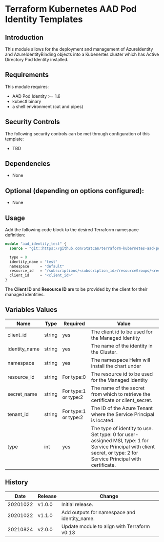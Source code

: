 # Terraform Kubernetes AAD Pod Identity Templates

## Introduction

This module allows for the deployment and management of AzureIdentity and AzureIdentityBinding objects into a Kubenertes cluster which has Active Directory Pod Identity installed.

## Requirements

This module requires:

* AAD Pod Identity >= 1.6
* kubectl binary
* a shell environment (cat and pipes)

## Security Controls

The following security controls can be met through configuration of this template:

* TBD

## Dependencies

* None

## Optional (depending on options configured):

* None

## Usage
Add the following code block to the desired Terraform namespace definition:
```terraform
module "aad_identity_test" {
  source = "git::https://github.com/StatCan/terraform-kubernetes-aad-pod-identity-template.git?ref=v2.0.0"

  type = 0
  identity_name = "test"
  namespace     = "default"
  resource_id   = "/subscriptions/<subscription_id>/resourceGroups/<resource_group>/providers/Microsoft.ManagedIdentity/userAssignedIdentities/<named_identity>"
  client_id     = "<client_id>"
}
```
The **Client ID** and **Resource ID** are to be provided by the client for their managed identities.

## Variables Values

| Name          | Type   | Required             | Value                                                                                                                                                                |
| ------------- | ------ | -------------------- | -------------------------------------------------------------------------------------------------------------------------------------------------------------------- |
| client_id     | string | yes                  | The client id to be used for the Managed Identity                                                                                                                    |
| identity_name | string | yes                  | The name of the identity in the Cluster.                                                                                                                             |
| namespace     | string | yes                  | The namespace Helm will install the chart under                                                                                                                      |
| resource_id   | string | For type:0           | The resource id to be used for the Managed Identity                                                                                                                  |
| secret_name   | string | For type:1 or type:2 | The name of the secret from which to retrieve the certificate or client_secret.                                                                                      |
| tenant_id     | string | For type:1 or type:2 | The ID of the Azure Tenant where the Service Principal is located.                                                                                                   |
| type          | int    | yes                  | The type of identity to use. Set type: 0 for user-assigned MSI, type: 1 for Service Principal with client secret, or type: 2 for Service Principal with certificate. |

## History

| Date     | Release | Change                                       |
| -------- | ------- | -------------------------------------------- |
| 20201022 | v1.0.0  | Initial release.                             |
| 20201022 | v1.1.0  | Add outputs for namespace and identity_name. |
| 20210824 | v2.0.0  | Update module to align with Terraform v0.13  |
